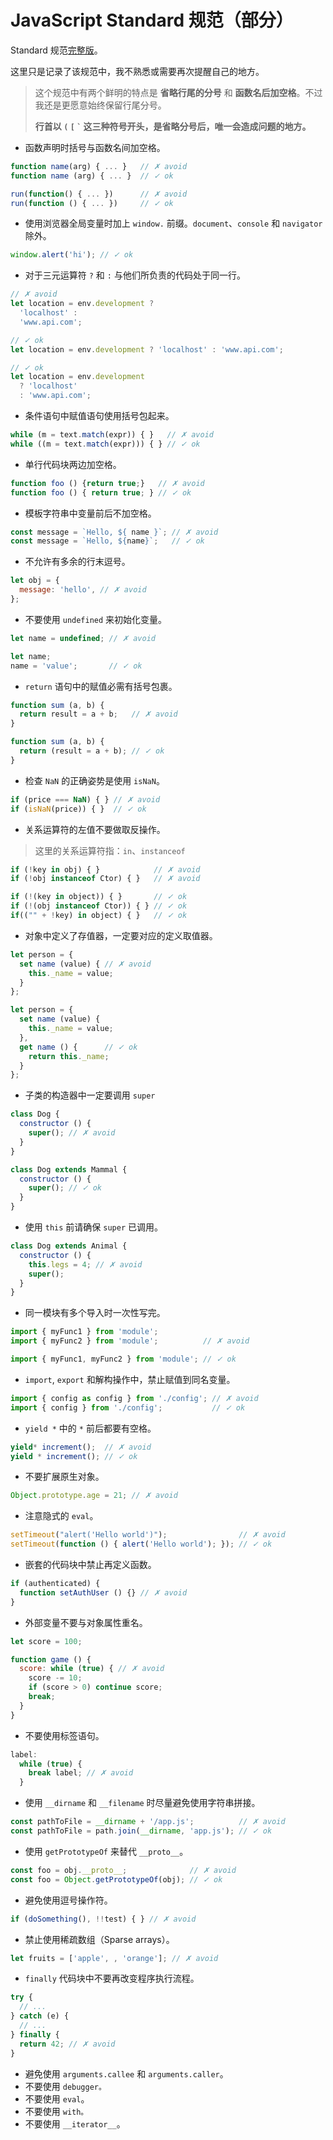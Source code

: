 # JavaScript Standard 规范（部分）

Standard 规范[完整版](https://github.com/standard/standard/blob/master/docs/RULES-zhcn.md)。

这里只是记录了该规范中，我不熟悉或需要再次提醒自己的地方。

> 这个规范中有两个鲜明的特点是 **省略行尾的分号** 和 **函数名后加空格**。不过我还是更愿意始终保留行尾分号。
>
> **行首以 `(` `[` `` ` `` 这三种符号开头，是省略分号后，唯一会造成问题的地方。**

- 函数声明时括号与函数名间加空格。

```js
function name(arg) { ... }   // ✗ avoid
function name (arg) { ... }  // ✓ ok

run(function() { ... })      // ✗ avoid
run(function () { ... })     // ✓ ok
```

- 使用浏览器全局变量时加上 `window.` 前缀。`document`、`console` 和 `navigator` 除外。

```js
window.alert('hi'); // ✓ ok
```

- 对于三元运算符 `?` 和 `:` 与他们所负责的代码处于同一行。

```js
// ✗ avoid
let location = env.development ?
  'localhost' :
  'www.api.com';

// ✓ ok
let location = env.development ? 'localhost' : 'www.api.com';

// ✓ ok
let location = env.development
  ? 'localhost'
  : 'www.api.com';
```

- 条件语句中赋值语句使用括号包起来。

```js
while (m = text.match(expr)) { }   // ✗ avoid
while ((m = text.match(expr))) { } // ✓ ok
```

- 单行代码块两边加空格。

```js
function foo () {return true;}   // ✗ avoid
function foo () { return true; } // ✓ ok
```

- 模板字符串中变量前后不加空格。

```js
const message = `Hello, ${ name }`; // ✗ avoid
const message = `Hello, ${name}`;   // ✓ ok
```

- 不允许有多余的行末逗号。

```js
let obj = {
  message: 'hello', // ✗ avoid
};
```

- 不要使用 `undefined` 来初始化变量。

```js
let name = undefined; // ✗ avoid

let name;
name = 'value';       // ✓ ok
```

- `return` 语句中的赋值必需有括号包裹。

```js
function sum (a, b) {
  return result = a + b;   // ✗ avoid
}

function sum (a, b) {
  return (result = a + b); // ✓ ok
}
```

- 检查 `NaN` 的正确姿势是使用 `isNaN`。

```js
if (price === NaN) { } // ✗ avoid
if (isNaN(price)) { }  // ✓ ok
```

- 关系运算符的左值不要做取反操作。

> 这里的关系运算符指：`in`、`instanceof`

```js
if (!key in obj) { }            // ✗ avoid
if (!obj instanceof Ctor) { }   // ✗ avoid

if (!(key in object)) { }       // ✓ ok
if (!(obj instanceof Ctor)) { } // ✓ ok
if(("" + !key) in object) { }   // ✓ ok
```

- 对象中定义了存值器，一定要对应的定义取值器。

```js
let person = {
  set name (value) { // ✗ avoid
    this._name = value;
  }
};

let person = {
  set name (value) {
    this._name = value;
  },
  get name () {      // ✓ ok
    return this._name;
  }
};
```

- 子类的构造器中一定要调用 `super`

```js
class Dog {
  constructor () {
    super(); // ✗ avoid
  }
}

class Dog extends Mammal {
  constructor () {
    super(); // ✓ ok
  }
}
```

- 使用 `this` 前请确保 `super` 已调用。

```js
class Dog extends Animal {
  constructor () {
    this.legs = 4; // ✗ avoid
    super();
  }
}
```

- 同一模块有多个导入时一次性写完。

```js
import { myFunc1 } from 'module';
import { myFunc2 } from 'module';          // ✗ avoid

import { myFunc1, myFunc2 } from 'module'; // ✓ ok
```

- `import`, `export` 和解构操作中，禁止赋值到同名变量。

```js
import { config as config } from './config'; // ✗ avoid
import { config } from './config';           // ✓ ok
```

- `yield *` 中的 `*` 前后都要有空格。

```js
yield* increment();  // ✗ avoid
yield * increment(); // ✓ ok
```

- 不要扩展原生对象。

```js
Object.prototype.age = 21; // ✗ avoid
```

- 注意隐式的 `eval`。

```js
setTimeout("alert('Hello world')");                // ✗ avoid
setTimeout(function () { alert('Hello world'); }); // ✓ ok
```

- 嵌套的代码块中禁止再定义函数。

```js
if (authenticated) {
  function setAuthUser () {} // ✗ avoid
}
```

- 外部变量不要与对象属性重名。

```js
let score = 100;

function game () {
  score: while (true) { // ✗ avoid
    score -= 10;
    if (score > 0) continue score;
    break;
  }
}
```

- 不要使用标签语句。

```js
label:
  while (true) {
    break label; // ✗ avoid
  }
```

- 使用 `__dirname` 和 `__filename` 时尽量避免使用字符串拼接。

```js
const pathToFile = __dirname + '/app.js';          // ✗ avoid
const pathToFile = path.join(__dirname, 'app.js'); // ✓ ok
```

- 使用 `getPrototypeOf` 来替代 `__proto__`。

```js
const foo = obj.__proto__;              // ✗ avoid
const foo = Object.getPrototypeOf(obj); // ✓ ok
```

- 避免使用逗号操作符。

```js
if (doSomething(), !!test) { } // ✗ avoid
```

- 禁止使用稀疏数组（Sparse arrays）。

```js
let fruits = ['apple', , 'orange']; // ✗ avoid
```

- `finally` 代码块中不要再改变程序执行流程。

```js
try {
  // ...
} catch (e) {
  // ...
} finally {
  return 42; // ✗ avoid
}
```

- 避免使用 `arguments.callee` 和 `arguments.caller`。
- 不要使用 `debugger。`
- 不要使用 `eval`。
- 不要使用 `with。`
- 不要使用 `__iterator__`。
